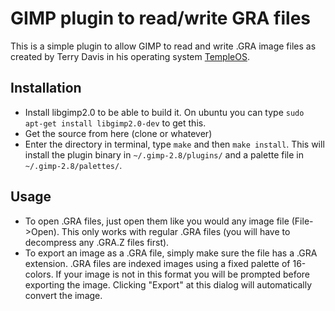 # GIMP plugin to read/write GRA files

This is a simple plugin to allow GIMP to read and write .GRA image files as created by Terry Davis in his operating system [TempleOS](http://www.templeos.org).

## Installation
- Install libgimp2.0 to be able to build it. On ubuntu you can type `sudo apt-get install libgimp2.0-dev` to get this.
- Get the source from here (clone or whatever)
- Enter the directory in terminal, type `make` and then `make install`. This will install the plugin binary in `~/.gimp-2.8/plugins/` and a palette file in `~/.gimp-2.8/palettes/`.

## Usage
- To open .GRA files, just open them like you would any image file (File->Open). This only works with regular .GRA files (you will have to decompress any .GRA.Z files first).
- To export an image as a .GRA file, simply make sure the file has a .GRA extension. .GRA files are indexed images using a fixed palette of 16-colors. If your image is not in this format you will be prompted before exporting the image. Clicking "Export" at this dialog will automatically convert the image.
